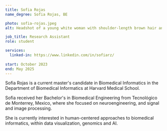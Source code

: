 ```yaml
---
title: Sofia Rojas
name_degree: Sofia Rojas, BE

photo: sofia-rojas.jpeg
alt: Headshot of a young white woman with shoulder-length brown hair and green eyes. She is smiling in front of a muted mauve background wearing a pink ribbed turtleneck shirt.

job_title: Research Assistant
role: student

services:
  linked-in: https://www.linkedin.com/in/sofiarz/
  
start: October 2023
end: May 2025
---
```

Sofia Rojas is a current master's candidate in Biomedical Informatics in the Department of Biomedical Informatics at Harvard Medical School.

Sofia received her Bachelor's in Biomedical Engineering from Tecnológico de Monterrey, Mexico, where she focused on neuroengineering, and signal and image processing.

She is currently interested in human-centered approaches to biomedical informatics, within data visualization, genomics and AI. 
